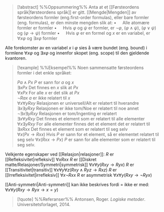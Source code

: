 
> [!abstract] %%Oppsummering%%
Anta at et [[Førsteordens språk|førsteordens språk]] er gitt. [[Mengde|Mengden]] av førsteordens formler (eng.first-order formulas), eller bare formler (eng. formulas), er den minste mengden slik at:
$\bullet\quad$ Alle atomære formler er formler
$\bullet\quad$ Hvis $\varphi$ og $\psi$ er formler, er $\neg\varphi$, $(\varphi\wedge\psi)$, $(\varphi\vee\psi)$ og $(\varphi\to\psi)$ formler
$\bullet\quad$ Hvis $\varphi$ er en formel og $x$ er en variabel, er $\forall x\varphi$ og $\exists x\varphi$ formler

Alle forekomster av en variabel $x$ i $\varphi$ sies å være bundet (eng. bound) i formlene $\forall x\varphi$ og $\exists x\varphi$ og innenfor skopet (eng. scope) til den gjeldende kvantoren.


> [!example] %%Eksempel%%
> Noen sammensatte førsteordens formler i det enkle språket:
> 
> $Pa\wedge Px$        		$P$ er sann for $a$ og $x$                                             
$\exists xPx$               	Det finnes en $x$ slik at $Px$                                         
$\forall xPx$               	For alle $x$ er det slik at $Px$                                       
$\neg Rax$      				$a$ er ikke relatert til $x$                                           
$\forall x\forall yRxy$     		Relasjonen er universell/Alt er relatert til hverandre                 
$\exists x\exists yRxy$     		Relasjonen er ikke tom/Noe er relatert til noe annet                
$\neg\exists x\exists yRxy$ 			Relasjonen er tom/Ingenting er relatert                                
$\exists x\forall yRxy$     		Det finnes et element som er relatert til alle elementer      
$\forall x\exists yRxy$     		For alle elementer finnes det et element det er relatert til  
$\exists xRxx$     			Det finnes et element som er relatert til seg selv           
$\forall x(Px\to Rxx)$	Hvis $P$ er sann for et element, så er elementet relatert til seg selv 
$\forall x(Rxx\to Px)$	$P$ er sann for alle elementer som er relatert til seg selv.            

Velkjente egenskaper ved [[Relasjon|relasjoner]]:
$R$ er [[Refleksivitet|refleksiv]]     		$\forall xRxx$
$R$ er [[Diskret matte/Relasjoner/Symmetri|symmetrisk]] 		$\forall x\forall y(Rxy\to Ryx)$
$R$ er [[Transitivitet|transitiv]]			$\forall x\forall y\forall z(Rxy\wedge Ryz\to Rxz)$
$R$ er [[Irrefleksivitet|irrefleksiv]]			$\forall x\neg Rxx$
$R$ er asymmetrisk	$\forall x \forall y(Rxy\to \neg Ryx)$

[[Anti-symmetri|Anti-symmetri]] kan ikke beskrives fordi $=$ ikke er med:
$\forall x\forall y(Rxy \to Ryx \to x = y)$


> [!quote] %%Referanser%%
Antonsen, Roger. *Logiske metoder*. Universitetsforlaget, 2014.